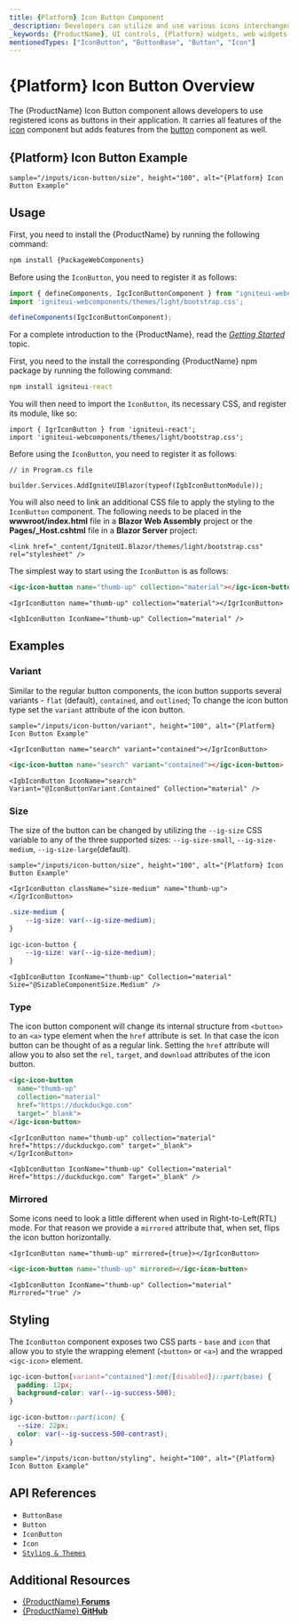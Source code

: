 ```yaml
---
title: {Platform} Icon Button Component
_description: Developers can utilize and use various icons interchangeably as buttons with custom colors and more with {ProductName} Icon Button component.
_keywords: {ProductName}, UI controls, {Platform} widgets, web widgets, UI widgets, {Platform}, Native {Platform} Components Suite, Native {Platform} Controls, Native {Platform} Components Library, {Platform} Icon Button components, {Platform} Icon Button controls
mentionedTypes: ["IconButton", "ButtonBase", "Button", "Icon"]
---
```


# {Platform} Icon Button Overview

The {ProductName} Icon Button component allows developers to use registered icons as buttons in their application. It carries all features of the [icon](../layouts/icon.md) component but adds features from the [button](button.md) component as well.

## {Platform} Icon Button Example

`sample="/inputs/icon-button/size", height="100", alt="{Platform} Icon Button Example"`


<div class="divider"></div>

## Usage

<!-- WebComponents -->
First, you need to install the {ProductName} by running the following command:

```cmd
npm install {PackageWebComponents}
```

Before using the `IconButton`, you need to register it as follows:

```ts
import { defineComponents, IgcIconButtonComponent } from "igniteui-webcomponents";
import 'igniteui-webcomponents/themes/light/bootstrap.css';

defineComponents(IgcIconButtonComponent);
```

For a complete introduction to the {ProductName}, read the [*Getting Started*](../general-getting-started.md) topic.

<!-- end: WebComponents -->

<!-- React -->
First, you need to the install the corresponding {ProductName} npm package by running the following command:

```cmd
npm install igniteui-react
```

You will then need to import the `IconButton`, its necessary CSS, and register its module, like so:

```tsx
import { IgrIconButton } from 'igniteui-react';
import 'igniteui-webcomponents/themes/light/bootstrap.css';
```
<!-- end: React -->

<!-- Blazor -->
Before using the `IconButton`, you need to register it as follows:


```razor
// in Program.cs file

builder.Services.AddIgniteUIBlazor(typeof(IgbIconButtonModule));
```

You will also need to link an additional CSS file to apply the styling to the `IconButton` component. The following needs to be placed in the **wwwroot/index.html** file in a **Blazor Web Assembly** project or the **Pages/_Host.cshtml** file in a **Blazor Server** project:

```razor
<link href="_content/IgniteUI.Blazor/themes/light/bootstrap.css" rel="stylesheet" />
```

<!-- end: Blazor -->
The simplest way to start using the `IconButton` is as follows:

```html
<igc-icon-button name="thumb-up" collection="material"></igc-icon-button>
```

```tsx
<IgrIconButton name="thumb-up" collection="material"></IgrIconButton>
```

```razor
<IgbIconButton IconName="thumb-up" Collection="material" />
```

## Examples

### Variant

Similar to the regular button components, the icon button supports several variants - `flat` (default), `contained`, and `outlined`; To change the icon button type set the `variant` attribute of the icon button.

`sample="/inputs/icon-button/variant", height="100", alt="{Platform} Icon Button Example"`


```tsx
<IgrIconButton name="search" variant="contained"></IgrIconButton>
```

```html
<igc-icon-button name="search" variant="contained"></igc-icon-button>
```

```razor
<IgbIconButton IconName="search" Variant="@IconButtonVariant.Contained" Collection="material" />
```

### Size

The size of the button can be changed by utilizing the `--ig-size` CSS variable to any of the three supported sizes: `--ig-size-small`, `--ig-size-medium`, `--ig-size-large`(default).

`sample="/inputs/icon-button/size", height="100", alt="{Platform} Icon Button Example"`


```tsx
<IgrIconButton className="size-medium" name="thumb-up"></IgrIconButton>
```
<!-- React-->
```css
.size-medium {
    --ig-size: var(--ig-size-medium);
}
```
<!-- end: React-->

<!-- WebComponents, Blazor-->
```css
igc-icon-button {
    --ig-size: var(--ig-size-medium);
}
```
<!-- end: WebComponents, Blazor-->

```razor
<IgbIconButton IconName="thumb-up" Collection="material" Size="@SizableComponentSize.Medium" />
```

### Type

The icon button component will change its internal structure from `<button>` to an `<a>` type element when the `href` attribute is set. In that case the icon button can be thought of as a regular link. Setting the `href` attribute will allow you to also set the `rel`, `target`, and `download` attributes of the icon button.

```html
<igc-icon-button
  name="thumb-up"
  collection="material"
  href="https://duckduckgo.com"
  target="_blank">
</igc-icon-button>
```

```tsx
<IgrIconButton name="thumb-up" collection="material" href="https://duckduckgo.com" target="_blank">
</IgrIconButton>
```

```razor
<IgbIconButton IconName="thumb-up" Collection="material" Href="https://duckduckgo.com" Target="_blank" />
```

### Mirrored

Some icons need to look a little different when used in Right-to-Left(RTL) mode. For that reason we provide a `mirrored` attribute that, when set, flips the icon button horizontally.

```tsx
<IgrIconButton name="thumb-up" mirrored={true}></IgrIconButton>
```

```html
<igc-icon-button name="thumb-up" mirrored></igc-icon-button>
```

```razor
<IgbIconButton IconName="thumb-up" Collection="material" Mirrored="true" />
```

## Styling

The `IconButton` component exposes two CSS parts - `base` and `icon` that allow you to style the wrapping element (`<button>` or `<a>`) and the wrapped `<igc-icon>` element.

```css
igc-icon-button[variant="contained"]:not([disabled])::part(base) {
  padding: 12px;
  background-color: var(--ig-success-500);
}

igc-icon-button::part(icon) {
  --size: 22px;
  color: var(--ig-success-500-contrast);
}
```

`sample="/inputs/icon-button/styling", height="100", alt="{Platform} Icon Button Example"`


## API References

 - `ButtonBase`
 - `Button`
 - `IconButton`
 - `Icon`
 - [`Styling & Themes`](../themes/overview.md)


## Additional Resources

* [{ProductName} **Forums**]({ForumsLink})
* [{ProductName} **GitHub**]({GithubLink})